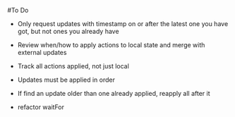 #To Do

- Only request updates with timestamp on or after the latest one you have got, but not ones you already have
- Review when/how to apply actions to local state and merge with external updates
- Track all actions applied, not just local
- Updates must be applied in order
- If find an update older than one already applied, reapply all after it

- refactor waitFor
